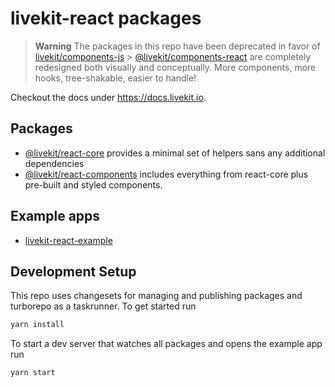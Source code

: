 # livekit-react packages

> **Warning**
> The packages in this repo have been deprecated in favor of [livekit/components-js](https://github.com/livekit/components-js) > [@livekit/components-react](https://www.npmjs.com/package/@livekit/components-react) are completely redesigned both visually and conceptually.
> More components, more hooks, tree-shakable, easier to handle!

Checkout the docs under https://docs.livekit.io.

## Packages

- [@livekit/react-core](./packages/core/) provides a minimal set of helpers sans any additional dependencies
- [@livekit/react-components](./packages/components/) includes everything from react-core plus pre-built and styled components.

## Example apps

- [livekit-react-example](./example/)

## Development Setup

This repo uses changesets for managing and publishing packages and turborepo as a taskrunner.
To get started run

```sh
yarn install
```

To start a dev server that watches all packages and opens the example app run

```sh
yarn start
```
